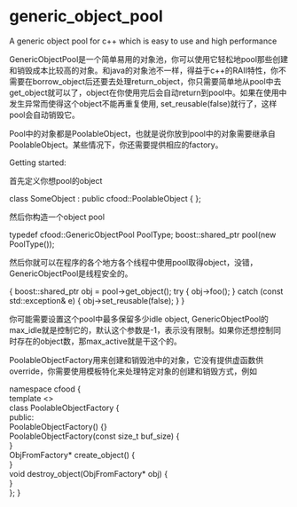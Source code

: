 generic_object_pool
===================

A generic object pool for c++ which is easy to use and high performance


GenericObjectPool是一个简单易用的对象池，你可以使用它轻松地pool那些创建和销毁成本比较高的对象。和java的对象池不一样，得益于c++的RAII特性，你不需要在borrow_object后还要去处理return_object，你只需要简单地从pool中去get_object就可以了，object在你使用完后会自动return到pool中。如果在使用中发生异常而使得这个object不能再重复使用, set_reusable(false)就行了，这样pool会自动销毁它。

Pool中的对象都是PoolableObject，也就是说你放到pool中的对象需要继承自PoolableObject。某些情况下，你还需要提供相应的factory。

Getting started:

首先定义你想pool的object

class SomeObject : public cfood::PoolableObject<SomeObject> {
};

然后你构造一个object pool

typedef cfood::GenericObjectPool<SomeObject> PoolType;
boost::shared_ptr<PoolType> pool(new PoolType());

然后你就可以在程序的各个地方各个线程中使用pool取得object，没错，GenericObjectPool是线程安全的。

{
      boost::shared_ptr<SomeObject> obj = pool->get_object(); 
      try {
        obj->foo(); 
      }
      catch (const std::exception& e) {
        obj->set_reusable(false);
      }
}



你可能需要设置这个pool中最多保留多少idle object, GenericObjectPool的max_idle就是控制它的，默认这个参数是-1，表示没有限制。如果你还想控制同时存在的object数，那max_active就是干这个的。

PoolableObjectFactory用来创建和销毁池中的对象，它没有提供虚函数供override，你需要使用模板特化来处理特定对象的创建和销毁方式，例如

namespace cfood {                                                                                                                 
  template <>          
  class PoolableObjectFactory<ObjFromFactory> {             
  public:                                                                                                           
    PoolableObjectFactory() {}                                                                                      
    PoolableObjectFactory(const size_t buf_size) {                                                              
    }                                                                                                                                 
    ObjFromFactory* create_object() {                                                                                                                                                                                                    
    }                                                                                                                                 
    void destroy_object(ObjFromFactory* obj) {                                                                                                                                                                                           
    }    
};
}
